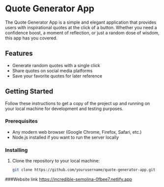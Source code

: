 # Quote Generator App

The Quote Generator App is a simple and elegant application that provides users with inspirational quotes at the click of a button. Whether you need a confidence boost, a moment of reflection, or just a random dose of wisdom, this app has you covered.

## Features

- Generate random quotes with a single click
- Share quotes on social media platforms
- Save your favorite quotes for later reference

## Getting Started

Follow these instructions to get a copy of the project up and running on your local machine for development and testing purposes.

### Prerequisites

- Any modern web browser (Google Chrome, Firefox, Safari, etc.)
- Node.js installed if you want to run the server locally

### Installing

1. Clone the repository to your local machine:
   ```sh
   git clone https://github.com/yourusername/quote-generator-app.git

 ###Website link 
 https://incredible-semolina-0fbee7.netlify.app

